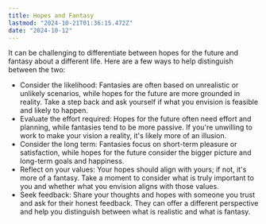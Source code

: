 ```yaml
---
title: Hopes and Fantasy
lastmod: "2024-10-21T01:36:15.472Z"
date: "2024-10-12"
---
```


It can be challenging to differentiate between hopes for the future and fantasy about a different life. Here are a few ways to help distinguish between the two:

- Consider the likelihood: Fantasies are often based on unrealistic or unlikely scenarios, while hopes for the future are more grounded in reality. Take a step back and ask yourself if what you envision is feasible and likely to happen.
- Evaluate the effort required: Hopes for the future often need effort and planning, while fantasies tend to be more passive. If you're unwilling to work to make your vision a reality, it's likely more of an illusion.
- Consider the long term: Fantasies focus on short-term pleasure or satisfaction, while hopes for the future consider the bigger picture and long-term goals and happiness.
- Reflect on your values: Your hopes should align with yours; if not, it's more of a fantasy. Take a moment to consider what is truly important to you and whether what you envision aligns with those values.
- Seek feedback: Share your thoughts and hopes with someone you trust and ask for their honest feedback. They can offer a different perspective and help you distinguish between what is realistic and what is fantasy.
